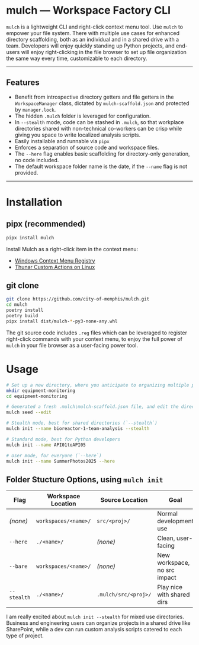 # mulch — Workspace Factory CLI

`mulch` is a lightweight CLI and right-click context menu tool. Use `mulch` to empower your file system. There with multiple use cases for enhanced directory scaffolding, both as an individual and in a shared drive with a team. Developers will enjoy quickly standing up Python projects, and end-users will enjoy right-clicking in the file browser to set up file organization the same way every time, customizable to each directory.
 

---

## Features

- Benefit from introspective directory getters and file getters in the `WorkspaceManager` class, dictated by `mulch-scaffold.json` and protected by `manager.lock`.
- The hidden `.mulch` folder is leveraged for configuration.
- In `--stealth` mode, code can be stashed in `.mulch`, so that workplace directories shared with non-technical co-workers can be crisp while giving you space to write localized analysis scripts.
- Easily installable and runnable via `pipx`
- Enforces a separation of source code and workspace files.
- The `--here` flag enables basic scaffolding for directory-only generation, no code included.
- The default workspace folder name is the date, if the `--name` flag is not provided.
---

# Installation

## pipx (recommended)
```bash
pipx install mulch
```
Install Mulch as a right-click item in the context menu:

- [Windows Context Menu Registry](https://gist.github.com/KyleMit/978086ae267ff5be17811e99c9607986)
- [Thunar Custom Actions on Linux](https://docs.xfce.org/xfce/thunar/custom-actions)

## git clone

```bash
git clone https://github.com/city-of-memphis/mulch.git
cd mulch
poetry install
poetry build
pipx install dist/mulch-*-py3-none-any.whl
```
The git source code includes `.reg` files which can be leveraged to register right-click commands with your context menu, to enjoy the full power of `mulch` in your file browser as a user-facing power tool.

# Usage

```bash
# Set up a new directory, where you anticipate to organizing multiple projects
mkdir equipment-monitoring 
cd equipment-monitoring

# Generated a fresh .mulch\mulch-scaffold.json file, and edit the directory scaffold before running 'mulch init'.
mulch seed --edit

# Stealth mode, best for shared directories (`--stealth`)
mulch init --name bioreactor-1-team-analysis --stealth 

# Standard mode, best for Python developers
mulch init --name API01toAPI05  

# User mode, for everyone (`--here`)
mulch init --name SummerPhotos2025 --here 

```

## Folder Stucture Options, using `mulch init`

| Flag        | Workspace Location   | Source Location      | Goal                        |
| ----------- | -------------------- | -------------------- | --------------------------- |
| *(none)*    | `workspaces/<name>/` | `src/<proj>/`        | Normal development use      |
| `--here`    | `./<name>/`          | *(none)*             | Clean, user-facing          |
| `--bare`    | `workspaces/<name>/` | *(none)*             | New workspace, no src impact|
| `--stealth` | `./<name>/`          | `.mulch/src/<proj>/` | Play nice with shared dirs  |

I am really excited about `mulch init --stealth` for mixed use directories. Business and engineering users can organize projects in a shared drive like SharePoint, while a dev can run custom analysis scripts catered to each type of project. 

